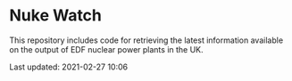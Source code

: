 # Nuke Watch

This repository includes code for retrieving the latest information available on the output of EDF nuclear power plants in the UK.

Last updated: 2021-02-27 10:06
